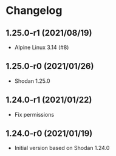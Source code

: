 # Changelog

## 1.25.0-r1 (2021/08/19)

* Alpine Linux 3.14 (#8)

## 1.25.0-r0 (2021/01/26)

* Shodan 1.25.0

## 1.24.0-r1 (2021/01/22)

* Fix permissions

## 1.24.0-r0 (2021/01/19)

* Initial version based on Shodan 1.24.0
